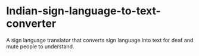# Indian-sign-language-to-text-converter
A sign language translator that converts sign language into text for deaf and mute people to understand.

